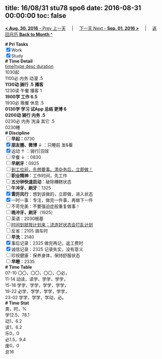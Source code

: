 title: 16/08/31 stu78 spo6
date: 2016-08-31 00:00:00
toc: false
---
[**< Aug. 30, 2016** - Prev 上一天](/lifelogs/2016/08/d30.html) &nbsp; &nbsp; | &nbsp; &nbsp; [下一天 Next - **Sep. 01, 2016 >**](/lifelogs/2016/09/d01.html) &nbsp; &nbsp; |  &nbsp; &nbsp; [返回月历 **Back to Month ^**](/lifelogs/2016/08/index.html)
<br/><div><b># Pri Tasks</b></div><div><input checked="true" type="checkbox"/>Work</div><div><input checked="true" type="checkbox"/>Study</div><div><b># Time Detail</b></div><div><u>time|type desc duration</u></div><div>1030起</div><div>1100必 内务 动漫 .5</div><div><b>1130动 骑行 .5</b> <b>播客</b></div><div>1230读 午餐 播客 1</div><div><b>1900学 工作 6.5</b></div><div>1930必 晚餐 休息 .5</div><div><b>0130学 学习 试App 总结 更博 6</b></div><div><b>0200动 骑行 内务 .5</b></div><div>0230必 内务 洗澡 其它 .5</div><div>0230睡</div><div><b># Discipline</b></div><div><b><input type="checkbox"/></b><b>早起：</b>0730</div><div><b><input checked="true" type="checkbox"/></b><b>朋友圈、微博</b> ↓ ：只睡前 发&amp;看</div><div><input checked="true" type="checkbox"/>运动 ↑ ：骑行|羽球</div><div><input type="checkbox"/>早餐 ↓ ：0830</div><div><b><input type="checkbox"/></b><b>早刷牙：</b>0925</div><div><input type="checkbox"/><u>到工位前，先想要事。清杂务后，立即做！</u></div><div><input type="checkbox"/><b>职业精神</b>：工作时间，先工作</div><div><input type="checkbox"/><b>五分钟快速启动</b>：破除糟糕状态</div><div><input type="checkbox"/><b>午冲牙、刷牙</b>：1325</div><div><input checked="true" type="checkbox"/><b>雷厉风行</b>：想到该做的，立即做，进入状态</div><div><input checked="true" type="checkbox"/>一时一事：专注，做完一件事，再做下一件</div><div><input type="checkbox"/>不苛完美：不要强迫症般重复做事！</div><div><b><input type="checkbox"/></b><b>晚冲牙、刷牙</b>（1925）</div><div><input type="checkbox"/>英语：2030根基</div><div><u><input type="checkbox"/></u><u>时间到就按计划来；流连好状态会打乱计划</u></div><div><input type="checkbox"/>反省：2105 骑车时</div><div><input type="checkbox"/><b>早洗</b>：2140</div><div><input checked="true" type="checkbox"/>事后记录：2325 做完再记，返工费时</div><div><input checked="true" type="checkbox"/>诚信记录：2325 记录失实，没有意义</div><div><input type="checkbox"/>珍视健康：保养身体，保持舒服状态</div><div><input type="checkbox"/><b>早睡</b>：2335</div><div><b># Time Table</b></div><div>07-10 〇〇，〇〇，〇〇，〇必，</div><div>11-14 动读，读学，学学，学学，</div><div>15-18 学学，学学，学学，学学，</div><div>19-22 必学，学学，学学，学学，</div><div>23-02 学学，学学，学动，必。</div><div><b># Time Stat</b></div><div>类，时，%</div><div>学12.5，78.1</div><div>动1，6.2</div><div>读1，6.2</div><div>乐0，0</div><div>必1.5，9.4</div><div>废0，0</div><div>总16</div>